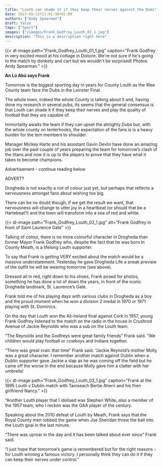 ```yaml
---
title: "Louth can shade it if they keep their nerves against the Dubs"
date: 2023-05-15T11:01:30+01:00
authors: ["Andy Spearman"]
draft: false
tags: ["Sport"]
images: ["/images/Frank_Godfrey_Louth_01_1.jpg"]
description: "This is a description right here"
---
```


{{< dl-image path="Frank_Godfrey_Louth_01_1.jpg" caption="Frank Godfrey in very excited mood at his cottage in Donore. We're not sure if he's going to the match by donkety and cart but we wouldn't be surprised! Photos: Andy Spearman." >}}

__An Lú Abú says Frank__

Tomorrow is the biggest sporting day in years for County Louth as the Wee County team face the Dubs in the Leinster Final.

The whole town, indeed the whole County is talking about it and, having done my research in several pubs, its seems that the general consensus is that Louth can shade it if they keep their nerves and play the quality of football that they are capable of.

Immortality awaits the team if they can upset the almighty Dubs but, with the whole county on tenterhooks, the expectation of the fans is is a heavy burden for the tem members to shoulder.

Manager Mickey Harte and his assistant Gavin Devlin have done an amazing job over the past couple of years preparing the team for tomorrow’s clash of the titans and now it is up to the players to prove that they have what it takes to become champions.

Advertisement - continue reading below
<div class="advert">ADVERT?</div>

Drogheda is not exactly a riot of colour just yet, but perhaps that reflects a nervousness amongst fans about wishing too big.

There can be no doubt though, if we get the result we want, that nervousness will change to utter joy in a heartbeat (or should that be a Hartebeat?) and the town will transform into a sea of red and white. 

{{< dl-image path="Frank_Godfrey_Louth_02_1.jpg" alt="Frank Godfrey in front of Saint Laurence Gate" >}}

Talking of colour, there is no more colourful character in Drogheda than former Mayor Frank Godfrey who, despite the fact that he was born in County Meath, is a lifelong Louth supporter.

To say that Frank is getting VERY excited about the match would be a massive understatement. Yesterday he gave Drogheda Life a sneak preview of the outfit he will be wearing tomorrow (see above).

Dressed all in red, right down to his shoes, Frank posed for photos, something he has done a lot of down the years, in front of the iconic Drogheda landmark, St. Laurence’s Gate.

Frank told me of his playing days with various clubs in Drogheda as a boy and the proud moment when he won a division 2 medal in 1970 or 1971 playing with St. Dominics.

On the day that Louth won the All-Ireland final against Cork in 1957, young Frank Godfrey listened to the match on the radio in the house in Crushrod Avenue of Jackie Reynolds who was a sub on the Louth team.

“The Reynolds and the Godfreys were great family friends” Frank said. “We children would play football or cowboys and Indians together.

“There was great craic that time” Frank said. “Jackie Reynold’s mother Molly was a great character. I remember another match against Dublin when a Dublin supporter gave Jackie a slap as he was coming off the field but he came  off the worse in the end because Molly gave him a clatter with her umbrella!

{{< dl-image path="Frank_Godfrey_Louth_03_1.jpg" caption="Frank at the 1995 Louth v Dublin match with Taoiseach Bertie Ahern and his then girlfriend Nancy." >}}

“Another Louth player that I idolised was Stephen White, also a member of the 1957 team, who I reckon was the GAA player of the century.

Speaking about the 2010 defeat of Louth by Meath, Frank says that the Royal County men robbed the game when Joe Sheridan threw the ball into the Louth goal in the last minute.

“There was uproar in the day and it has been talked about ever since” Frank said.

“I just hope that tomorrow’s game is remembered but for the right reasons - for Louth winning a famous victory. I personally think they can do it if they can keep their nerves under control.”